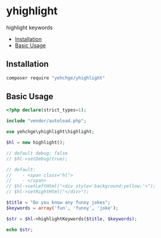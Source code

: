 # yhighlight

highlight keywords


* [Installation](#installation)
* [Basic Usage](#basic-usage)

## Installation

``` bash
composer require "yehchge/yhighlight"
```

## Basic Usage


``` php
<?php declare(strict_types=1);

include "vendor/autoload.php";

use yehchge\yhighlight\highlight;

$hl = new highlight();

// default debug: false
// $hl->setDebug(true);

// default:
//    - <span class="hl">
//    - </span>
// $hl->setLeftHtml("<div style='background:yellow;'>");
// $hl->setRightHtml("</div>");

$title = "Do you know any funny jokes";
$keywords = array('fun', 'funny', 'joke');

$str = $hl->highlightKeywords($title, $keywords);

echo $str;
```

